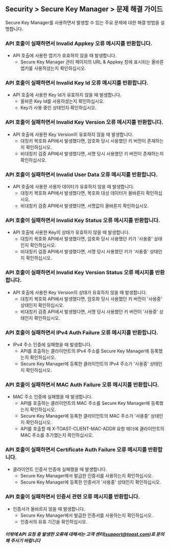 ## Security > Secure Key Manager > 문제 해결 가이드
Secure Key Manager를 사용하면서 발생할 수 있는 주요 문제에 대한 해결 방법을 설명합니다.

### API 호출이 실패하면서 Invalid Appkey 오류 메시지를 반환합니다.
* API 호출에 사용한 앱키가 유효하지 않을 때 발생합니다.
    * Secure Key Manager 관리 페이지의 URL & Appkey 창에 표시되는 올바른 앱키를 사용하셨는지 확인하십시오.

### API 호출이 실패하면서 Invalid Key Id 오류 메시지를 반환합니다.
* API 호출에 사용한 Key Id가 유효하지 않을 때 발생합니다.
    * 올바른 Key Id를 사용하셨는지 확인하십시오.
    * Key가 사용 중인 상태인지 확인하십시오.
    
### API 호출이 실패하면서 Invalid Key Version 오류 메시지를 반환합니다.
* API 호출에 사용한 Key Version이 유효하지 않을 때 발생합니다.
    * 대칭키 복호화 API에서 발생했다면, 암호화 당시 사용했던 키 버전이 존재하는지 확인하십시오.
    * 비대칭키 검증 API에서 발생했다면, 서명 당시 사용했던 키 버전이 존재하는지 확인하십시오.

### API 호출이 실패하면서 Invalid User Data 오류 메시지를 반환합니다.
* API 호출에 사용한 사용자 데이터가 유효하지 않을 때 발생합니다.
    * 대칭키 복호화 API에서 발생했다면, 복호화 대상 데이터가 올바른지 확인하십시오.
    * 비대칭키 검증 API에서 발생했다면, 서명값이 올바른지 확인하십시오.

### API 호출이 실패하면서 Invalid Key Status 오류 메시지를 반환합니다.
* API 호출에 사용한 Key의 상태가 유효하지 않을 때 발생합니다.
    * 대칭키 복호화 API에서 발생했다면, 암호화 당시 사용했던 키가 '사용중' 상태인지 확인하십시오.
    * 비대칭키 검증 API에서 발생했다면, 서명 당시 사용했던 키가 '사용중' 상태인지 확인하십시오.

### API 호출이 실패하면서 Invalid Key Version Status 오류 메시지를 반환합니다.
* API 호출에 사용한 Key Version의 상태가 유효하지 않을 때 발생합니다.
    * 대칭키 복호화 API에서 발생했다면, 암호화 당시 사용했던 키 버전이 '사용중' 상태인지 확인하십시오.
    * 비대칭키 검증 API에서 발생했다면, 서명 당시 사용했던 키 버전이 '사용중' 상태인지 확인하십시오.
    
### API 호출이 실패하면서 IPv4 Auth Failure 오류 메시지를 반환합니다.
* IPv4 주소 인증에 실패했을 때 발생합니다.
    * API를 호출하는 클라이언트의 IPv4 주소를 Secure Key Manager에 등록했는지 확인하십시오.
    * Secure Key Manager에 등록한 클라이언트의 IPv4 주소가 '사용중' 상태인지 확인하십시오.

### API 호출이 실패하면서 MAC Auth Failure 오류 메시지를 반환합니다.
* MAC 주소 인증에 실패했을 때 발생합니다.
    * API를 호출하는 클라이언트의 MAC 주소를 Secure Key Manager에 등록했는지 확인하십시오.
    * Secure Key Manager에 등록한 클라이언트의 MAC 주소가 '사용중' 상태인지 확인하십시오.
    * API를 호출할 때 X-TOAST-CLIENT-MAC-ADDR 요청 헤더에 클라이언트의 MAC 주소를 추가했는지 확인하십시오.

### API 호출이 실패하면서 Certificate Auth Failure 오류 메시지를 반환합니다.
* 클라이언트 인증서 인증에 실패했을 때 발생합니다.
    * Secure Key Manager에서 발급한 인증서를 사용하는지 확인하십시오.
    * Secure Key Manager에 등록한 인증서가 '사용중' 상태인지 확인하십시오.

### API 호출이 실패하면서 인증서 관련 오류 메시지를 반환합니다.
* 인증서가 올바르지 않을 때 발생합니다.
    * Secure Key Manager에서 발급한 인증서를 사용하는지 확인하십시오.
    * 인증서의 유효 기간을 확인하십시오.
    
##### 이밖에 API 요청 중 발생한 오류에 대해서는 고객 센터(support@toast.com)로 문의해 주시기 바랍니다 